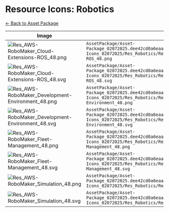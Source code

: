 # Resource Icons: Robotics

[← Back to Asset Package](Asset-Package_02072025.dee42cd0a6eaacc3da1ad9519579357fb546f803)

| Image | Path |
|-------|------|
| ![Res_AWS-RoboMaker_Cloud-Extensions-ROS_48.png](https://raw.githubusercontent.com/wiki/ugwis/diagram-as-code/AssetPackage/Asset-Package_02072025.dee42cd0a6eaacc3da1ad9519579357fb546f803/Resource-Icons_02072025/Res_Robotics/Res_AWS-RoboMaker_Cloud-Extensions-ROS_48.png) | `AssetPackage/Asset-Package_02072025.dee42cd0a6eaacc3da1ad9519579357fb546f803/Resource-Icons_02072025/Res_Robotics/Res_AWS-RoboMaker_Cloud-Extensions-ROS_48.png` |
| ![Res_AWS-RoboMaker_Cloud-Extensions-ROS_48.svg](https://raw.githubusercontent.com/wiki/ugwis/diagram-as-code/AssetPackage/Asset-Package_02072025.dee42cd0a6eaacc3da1ad9519579357fb546f803/Resource-Icons_02072025/Res_Robotics/Res_AWS-RoboMaker_Cloud-Extensions-ROS_48.svg) | `AssetPackage/Asset-Package_02072025.dee42cd0a6eaacc3da1ad9519579357fb546f803/Resource-Icons_02072025/Res_Robotics/Res_AWS-RoboMaker_Cloud-Extensions-ROS_48.svg` |
| ![Res_AWS-RoboMaker_Development-Environment_48.png](https://raw.githubusercontent.com/wiki/ugwis/diagram-as-code/AssetPackage/Asset-Package_02072025.dee42cd0a6eaacc3da1ad9519579357fb546f803/Resource-Icons_02072025/Res_Robotics/Res_AWS-RoboMaker_Development-Environment_48.png) | `AssetPackage/Asset-Package_02072025.dee42cd0a6eaacc3da1ad9519579357fb546f803/Resource-Icons_02072025/Res_Robotics/Res_AWS-RoboMaker_Development-Environment_48.png` |
| ![Res_AWS-RoboMaker_Development-Environment_48.svg](https://raw.githubusercontent.com/wiki/ugwis/diagram-as-code/AssetPackage/Asset-Package_02072025.dee42cd0a6eaacc3da1ad9519579357fb546f803/Resource-Icons_02072025/Res_Robotics/Res_AWS-RoboMaker_Development-Environment_48.svg) | `AssetPackage/Asset-Package_02072025.dee42cd0a6eaacc3da1ad9519579357fb546f803/Resource-Icons_02072025/Res_Robotics/Res_AWS-RoboMaker_Development-Environment_48.svg` |
| ![Res_AWS-RoboMaker_Fleet-Management_48.png](https://raw.githubusercontent.com/wiki/ugwis/diagram-as-code/AssetPackage/Asset-Package_02072025.dee42cd0a6eaacc3da1ad9519579357fb546f803/Resource-Icons_02072025/Res_Robotics/Res_AWS-RoboMaker_Fleet-Management_48.png) | `AssetPackage/Asset-Package_02072025.dee42cd0a6eaacc3da1ad9519579357fb546f803/Resource-Icons_02072025/Res_Robotics/Res_AWS-RoboMaker_Fleet-Management_48.png` |
| ![Res_AWS-RoboMaker_Fleet-Management_48.svg](https://raw.githubusercontent.com/wiki/ugwis/diagram-as-code/AssetPackage/Asset-Package_02072025.dee42cd0a6eaacc3da1ad9519579357fb546f803/Resource-Icons_02072025/Res_Robotics/Res_AWS-RoboMaker_Fleet-Management_48.svg) | `AssetPackage/Asset-Package_02072025.dee42cd0a6eaacc3da1ad9519579357fb546f803/Resource-Icons_02072025/Res_Robotics/Res_AWS-RoboMaker_Fleet-Management_48.svg` |
| ![Res_AWS-RoboMaker_Simulation_48.png](https://raw.githubusercontent.com/wiki/ugwis/diagram-as-code/AssetPackage/Asset-Package_02072025.dee42cd0a6eaacc3da1ad9519579357fb546f803/Resource-Icons_02072025/Res_Robotics/Res_AWS-RoboMaker_Simulation_48.png) | `AssetPackage/Asset-Package_02072025.dee42cd0a6eaacc3da1ad9519579357fb546f803/Resource-Icons_02072025/Res_Robotics/Res_AWS-RoboMaker_Simulation_48.png` |
| ![Res_AWS-RoboMaker_Simulation_48.svg](https://raw.githubusercontent.com/wiki/ugwis/diagram-as-code/AssetPackage/Asset-Package_02072025.dee42cd0a6eaacc3da1ad9519579357fb546f803/Resource-Icons_02072025/Res_Robotics/Res_AWS-RoboMaker_Simulation_48.svg) | `AssetPackage/Asset-Package_02072025.dee42cd0a6eaacc3da1ad9519579357fb546f803/Resource-Icons_02072025/Res_Robotics/Res_AWS-RoboMaker_Simulation_48.svg` |
